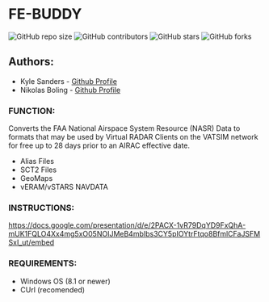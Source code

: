 # FE-BUDDY

![GitHub repo size](https://img.shields.io/github/repo-size/Nikolai558/FE-BUDDY?style=for-the-badge)
![GitHub contributors](https://img.shields.io/github/contributors/Nikolai558/FE-BUDDY?style=for-the-badge)
![GitHub stars](https://img.shields.io/github/stars/Nikolai558/FE-BUDDY?style=for-the-badge)
![GitHub forks](https://img.shields.io/github/forks/Nikolai558/FE-BUDDY?style=for-the-badge)


## Authors: 
- Kyle Sanders - [Github Profile](https://github.com/KSanders7070)
- Nikolas Boling - [Github Profile](https://github.com/Nikolai558)

### FUNCTION:
Converts the FAA National Airspace System Resource (NASR) Data to formats that may be used by Virtual RADAR Clients on the VATSIM network for free up to 28 days prior to an AIRAC effective date.
- Alias Files
- SCT2 Files
- GeoMaps
- vERAM/vSTARS NAVDATA

### INSTRUCTIONS:
https://docs.google.com/presentation/d/e/2PACX-1vR79DqYD9FxQhA-mUK1FQLO4Xx4mg5xO05NOIJMeB4mbIbs3CY5pIOYtrFtqo8BfmlCFaJSFMSxI_ut/embed

### REQUIREMENTS:
- Windows OS (8.1 or newer)
- CUrl (recomended)

